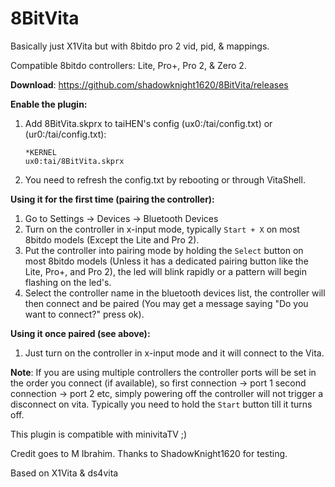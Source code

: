 # 8BitVita

Basically just X1Vita but with 8bitdo pro 2 vid, pid, & mappings. 

Compatible 8bitdo controllers: Lite, Pro+, Pro 2, & Zero 2.


**Download**: https://github.com/shadowknight1620/8BitVita/releases


**Enable the plugin:**

1. Add 8BitVita.skprx to taiHEN's config (ux0:/tai/config.txt) or (ur0:/tai/config.txt):
	```
	*KERNEL
	ux0:tai/8BitVita.skprx
	```
2. You need to refresh the config.txt by rebooting or through VitaShell.

**Using it for the first time (pairing the controller):**

1. Go to Settings -> Devices -> Bluetooth Devices
2. Turn on the controller in x-input mode, typically ```Start + X``` on most 8bitdo models (Except the Lite and Pro 2).
3. Put the controller into pairing mode by holding the ```Select``` button on most 8bitdo models (Unless it has a dedicated pairing button like the Lite, Pro+, and Pro 2), the led will blink rapidly or a pattern will begin flashing on the led's.
4. Select the controller name in the bluetooth devices list, the controller will then connect and be paired (You may get a message saying "Do you want to connect?" press ok).

**Using it once paired (see above):**
1. Just turn on the controller in x-input mode and it will connect to the Vita.

**Note**: If you are using multiple controllers the controller ports will be set in the order you connect (if available), so first connection -> port 1 second connection -> port 2 etc, simply powering off the controller will not trigger a disconnect on vita. Typically you need to hold the ```Start``` button till it turns off.  
  
This plugin is compatible with minivitaTV ;)


Credit goes to M Ibrahim.
Thanks to ShadowKnight1620 for testing. 

Based on X1Vita & ds4vita
